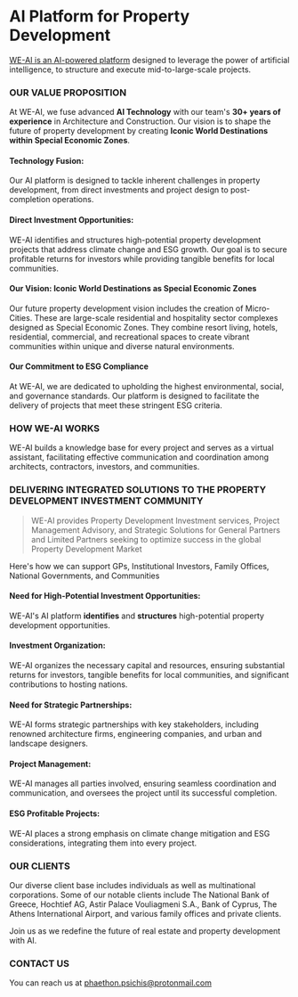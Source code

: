 # AI Platform for Property Development
[WE-AI is an AI-powered platform](https://github.com/phaethonp/we-ai#api-for-property-development) designed to leverage the power of artificial intelligence, to structure and execute mid-to-large-scale projects.<be>

### OUR VALUE PROPOSITION
At WE-AI, we fuse advanced **AI Technology** with our team's **30+ years of experience** in Architecture and Construction. Our vision is to shape the future of property development by creating **Iconic World Destinations within Special Economic Zones**.<br>

#### Technology Fusion:
Our AI platform is designed to tackle inherent challenges in property development, from direct investments and project design to post-completion operations.<br>

#### Direct Investment Opportunities: 
WE-AI identifies and structures high-potential property development projects that address climate change and ESG growth. Our goal is to secure profitable returns for investors while providing tangible benefits for local communities.<br>


#### Our Vision: Iconic World Destinations as Special Economic Zones
Our future property development vision includes the creation of Micro-Cities. These are large-scale residential and hospitality sector complexes designed as Special Economic Zones. They combine resort living, hotels, residential, commercial, and recreational spaces to create vibrant communities within unique and diverse natural environments.<br>

#### Our Commitment to ESG Compliance
At WE-AI, we are dedicated to upholding the highest environmental, social, and governance standards. Our platform is designed to facilitate the delivery of projects that meet these stringent ESG criteria.<br>

### HOW WE-AI WORKS
WE-AI builds a knowledge base for every project and serves as  a virtual assistant, facilitating effective communication and coordination among architects, contractors, investors, and communities.<br>

### DELIVERING INTEGRATED SOLUTIONS TO THE PROPERTY DEVELOPMENT INVESTMENT COMMUNITY
>WE-AI provides Property Development Investment services, Project Management Advisory, and Strategic Solutions for General Partners and Limited Partners seeking to optimize success in the global Property Development Market<BR>

Here's how we can support GPs, Institutional Investors, Family Offices, National Governments, and Communities<BR>
#### Need for High-Potential Investment Opportunities:
WE-AI's AI platform **identifies** and **structures** high-potential property development opportunities.<br>
#### Investment Organization:
WE-AI organizes the necessary capital and resources, ensuring substantial returns for investors, tangible benefits for local communities, and significant contributions to hosting nations.
#### Need for Strategic Partnerships:
WE-AI forms strategic partnerships with key stakeholders, including renowned architecture firms, engineering companies, and urban and landscape designers.<br>
#### Project Management:
WE-AI manages all parties involved, ensuring seamless coordination and communication, and oversees the project until its successful completion.<br>
#### ESG Profitable Projects:
WE-AI places a strong emphasis on climate change mitigation and ESG considerations, integrating them into every project.<br>


### OUR CLIENTS
Our diverse client base includes individuals as well as multinational corporations. Some of our notable clients include The National Bank of Greece, Hochtief AG, Astir Palace Vouliagmeni S.A., Bank of Cyprus, The Athens International Airport, and various family offices and private clients.<br>

Join us as we redefine the future of real estate and property development with AI.

### CONTACT US
You can reach us at phaethon.psichis@protonmail.com

